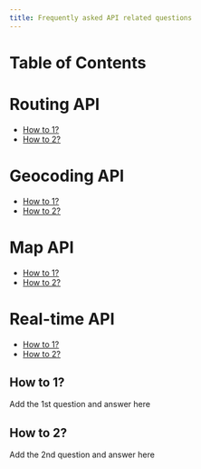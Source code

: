 ```yaml
---
title: Frequently asked API related questions
---
```


Table of Contents
=================

# Routing API
  * [How to 1?](#how-to-1?)
  * [How to 2?](#how-to-2?)

# Geocoding API
  * [How to 1?](#how-to-1?)
  * [How to 2?](#how-to-2?)

# Map API
  * [How to 1?](#how-to-1?)
  * [How to 2?](#how-to-2?)

# Real-time API
  * [How to 1?](#how-to-1?)
  * [How to 2?](#how-to-2?)

## How to 1?

Add the 1st question and answer here

## How to 2?

Add the 2nd question and answer here
